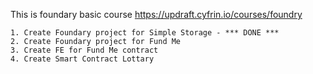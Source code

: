 This is foundary basic course https://updraft.cyfrin.io/courses/foundry

	1. Create Foundary project for Simple Storage - *** DONE ***
    2. Create Foundary project for Fund Me
    3. Create FE for Fund Me contract
    4. Create Smart Contract Lottary
